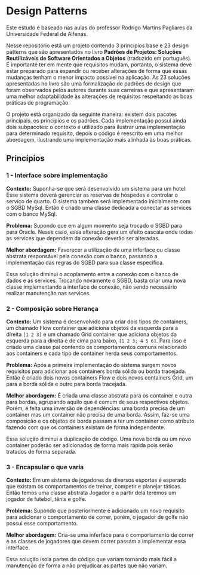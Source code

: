 # Design Patterns
Este estudo é baseado nas aulas do professor Rodrigo Martins Pagliares da Universidade Federal de Alfenas.

Nesse repositório está um projeto contendo 3 princípios base e 23 design patterns que são apresentados no livro **Padrões de Projetos: Soluções Reutilizáveis de Software Orientados a Objetos** (traduzido em português).
É importante ter em mente que requisitos mudam, portanto, o sistema deve estar preparado para expandir ou receber alterações de forma que essas mudanças tenham o menor impacto possível na aplicação. 
As 23 soluções apresentadas no livro são uma formalização de padrões de design que foram observados pelos autores durante suas carreiras e que apresentaram uma melhor adaptabilidade às alterações de requisitos respeitando as boas práticas de programação.

O projeto está organizado da seguinte maneira: existem dois pacotes principais, os princípios e os padrões.
Cada implementação possui ainda dois subpacotes: o contexto é utilizado para ilustrar uma implementação para determinado requisito, depois o código é reescrito em uma melhor abordagem, ilustrando uma implementação mais alinhada às boas práticas.

## Princípios
### 1 - Interface sobre implementação
**Contexto:** Suponha-se que será desenvolvido um sistema para um hotel. Esse sistema deverá gerenciar as reservas de hóspedes e controlar o serviço de quarto. O sistema também será implementado inicialmente com o SGBD MySql.
Então é criado uma classe dedicada a conectar as services com o banco MySql. 

**Problema:** Supondo que em algum momento seja trocado o SGBD para para Oracle.
Nesse caso, essa alteração gera um efeito cascata onde todas as services que dependem da conexão deverão ser alteradas.

**Melhor abordagem:** Favorecer a utilização de uma inferface ou classe abstrata responsável pela conexão com o banco, passando a implementação das regras do SGBD para sua classe específica. 

Essa solução diminui o acoplamento entre a conexão com o banco de dados e as services. Trocando novamente o SGBD, basta criar uma nova classe implementando a interface de conexão, não sendo necessário realizar manutenção nas services. 

### 2 - Composição sobre Herança
**Contexto:** Um sistema é desenvolvido para criar dois tipos de containers, um chamado Flow container que adiciona objetos da esquerda para a direita `[1 2 3]` e um chamado Grid container que adiciona objetos da esquerda para a direita e de cima para baixo, `[1 2 3; 4 5 6]`.
Para isso é criado uma classe pai contendo os comportamentos comuns relacionado aos containers e cada tipo de container herda seus comportamentos.

**Problema:** Após a primeira implementação do sistema surgem novos requisitos para adicionar aos containers borda sólida ou borda tracejada. 
Então é criado dois novos containers Flow e dois novos containers Grid, um para a borda sólida e outro para borda tracejada.

**Melhor abordagem:** É criada uma classe abstrata para os container e outra para bordas, agrupando aquilo que é comum de seus respectivos objetos.
Porém, é feita uma inversão de dependências: uma borda precisa de um container mas um container não precisa de uma borda. 
Assim, faz-se uma composição e os objetos de borda passam a ter um container como atributo fazendo com que os containers existam de forma independente.

Essa solução diminui a duplicação de código. Uma nova borda ou um novo container poderão ser adicionados de forma mais rápida pois serão tratados de forma separada.

### 3 - Encapsular o que varia
**Contexto:** Em um sistema de jogadores de diversos esportes é esperado que existam os comportamentos de treinar, competir e planejar táticas.
Então temos uma classe abstrata Jogador e a partir dela teremos um jogador de futebol, tênis e golfe.

**Problema:** Supondo que posteriormente é adicionado um novo requisito para adicionar o comportamento de correr, porém, o jogador de golfe não possui esse comportamento.

**Melhor abordagem:** Cria-se uma inferface para o comportamento de correr e as classes de jogadores que devem correr passam a implementar essa interface.

Essa solução isola partes do código que variam tornando mais fácil a manutenção de forma a não prejudicar as partes que não variam.
